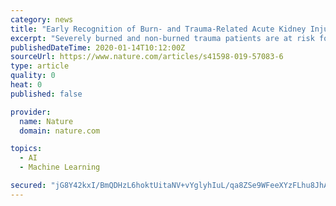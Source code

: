 ```yaml
---
category: news
title: "Early Recognition of Burn- and Trauma-Related Acute Kidney Injury: A Pilot Comparison of Machine Learning Techniques"
excerpt: "Severely burned and non-burned trauma patients are at risk for acute kidney injury (AKI). The study objective was to assess the theoretical performance of artificial intelligence (AI)/machine learning (ML) algorithms to augment AKI recognition using the novel biomarker, neutrophil gelatinase associated lipocalin (NGAL), combined with ..."
publishedDateTime: 2020-01-14T10:12:00Z
sourceUrl: https://www.nature.com/articles/s41598-019-57083-6
type: article
quality: 0
heat: 0
published: false

provider:
  name: Nature
  domain: nature.com

topics:
  - AI
  - Machine Learning

secured: "jG8Y42kxI/BmQDHzL6hoktUitaNV+vYglyhIuL/qa8ZSe9WFeeXYzFLhu8JhA49Br9pnlAZCLpP2s3sKxV4yyQW/2KiLOQpqojfwr2keimlZ/Vb9OFFwzlkvLPGpYa4rPIgmLMhDuZdA7SYSoVK5iulU4lXLI6ZG60NJrhBiuQYJQ54PB/K0w5wJidvMEyQ3q+FFrXCf+/7sCtFzFJnuNNaknpWP5JQvYra0je7Ln+mkfjBOByypDuZ3LxJmvcBCSqpUdMhtSDwgb9TPhj/oD6DctfCajrK7XPZj4ChklZEX3RbNGawG9AMJiUZOB3wBfBECNDtZXHMGiKqVmA6AOps2M2/VfPZ/TvmqpA1fnr/cXmgWtK3dZ4dQME4iMrA6EZ9d3+bJo/k+j8HKdKKdyc6xL5YBqlp7H7xhwR7yUJ7EBmAtG6e/K8hnSTwY9A87HFMJZM4DrCTvZChBGHkzyQ==;/OH6v/5qOCtwozxhHKVIdA=="
---
```


